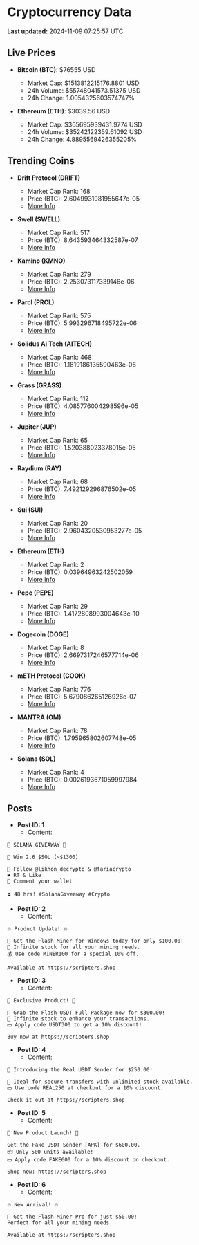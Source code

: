 # Cryptocurrency Data

**Last updated:** 2024-11-09 07:25:57 UTC

## Live Prices
- **Bitcoin (BTC)**: $76555 USD
  - Market Cap: $1513812215176.8801 USD
  - 24h Volume: $55748041573.51375 USD
  - 24h Change: 1.0054325603574747%

- **Ethereum (ETH)**: $3039.56 USD
  - Market Cap: $365695939431.9774 USD
  - 24h Volume: $35242122359.61092 USD
  - 24h Change: 4.8895569426355205%

## Trending Coins
- **Drift Protocol (DRIFT)**
  - Market Cap Rank: 168
  - Price (BTC): 2.6049931981955647e-05
  - [More Info](https://www.coingecko.com/en/coins/drift-protocol)

- **Swell (SWELL)**
  - Market Cap Rank: 517
  - Price (BTC): 8.643593464332587e-07
  - [More Info](https://www.coingecko.com/en/coins/swell-network)

- **Kamino (KMNO)**
  - Market Cap Rank: 279
  - Price (BTC): 2.253073117339146e-06
  - [More Info](https://www.coingecko.com/en/coins/kamino)

- **Parcl (PRCL)**
  - Market Cap Rank: 575
  - Price (BTC): 5.993296718495722e-06
  - [More Info](https://www.coingecko.com/en/coins/parcl)

- **Solidus Ai Tech (AITECH)**
  - Market Cap Rank: 468
  - Price (BTC): 1.1819186135590463e-06
  - [More Info](https://www.coingecko.com/en/coins/solidus-ai-tech)

- **Grass (GRASS)**
  - Market Cap Rank: 112
  - Price (BTC): 4.085776004298596e-05
  - [More Info](https://www.coingecko.com/en/coins/grass)

- **Jupiter (JUP)**
  - Market Cap Rank: 65
  - Price (BTC): 1.520388023378015e-05
  - [More Info](https://www.coingecko.com/en/coins/jupiter)

- **Raydium (RAY)**
  - Market Cap Rank: 68
  - Price (BTC): 7.492129296876502e-05
  - [More Info](https://www.coingecko.com/en/coins/raydium)

- **Sui (SUI)**
  - Market Cap Rank: 20
  - Price (BTC): 2.9604320530953277e-05
  - [More Info](https://www.coingecko.com/en/coins/sui)

- **Ethereum (ETH)**
  - Market Cap Rank: 2
  - Price (BTC): 0.03964963242502059
  - [More Info](https://www.coingecko.com/en/coins/ethereum)

- **Pepe (PEPE)**
  - Market Cap Rank: 29
  - Price (BTC): 1.4172808993004643e-10
  - [More Info](https://www.coingecko.com/en/coins/pepe)

- **Dogecoin (DOGE)**
  - Market Cap Rank: 8
  - Price (BTC): 2.6697317246577714e-06
  - [More Info](https://www.coingecko.com/en/coins/dogecoin)

- **mETH Protocol (COOK)**
  - Market Cap Rank: 776
  - Price (BTC): 5.679086265126926e-07
  - [More Info](https://www.coingecko.com/en/coins/meth-protocol)

- **MANTRA (OM)**
  - Market Cap Rank: 78
  - Price (BTC): 1.795965802607748e-05
  - [More Info](https://www.coingecko.com/en/coins/mantra)

- **Solana (SOL)**
  - Market Cap Rank: 4
  - Price (BTC): 0.0026193671059997984
  - [More Info](https://www.coingecko.com/en/coins/solana)

## Posts
- **Post ID: 1**
  - Content:
```
🚀 SOLANA GIVEAWAY 🚀

🎁 Win 2.6 $SOL (~$1300)

🤝 Follow @likhon_decrypto & @fariacrypto
❤️ RT & Like
💬 Comment your wallet

⏳ 48 hrs! #SolanaGiveaway #Crypto
```

- **Post ID: 2**
  - Content:
```
🔥 Product Update! 🔥

🚀 Get the Flash Miner for Windows today for only $100.00!
🔋 Infinite stock for all your mining needs.
💰 Use code MINER100 for a special 10% off.

Available at https://scripters.shop
```

- **Post ID: 3**
  - Content:
```
🎁 Exclusive Product! 🎁

💸 Grab the Flash USDT Full Package now for $300.00!
🎉 Infinite stock to enhance your transactions.
💵 Apply code USDT300 to get a 10% discount!

Buy now at https://scripters.shop
```

- **Post ID: 4**
  - Content:
```
💎 Introducing the Real USDT Sender for $250.00!

💼 Ideal for secure transfers with unlimited stock available.
💵 Use code REAL250 at checkout for a 10% discount.

Check it out at https://scripters.shop
```

- **Post ID: 5**
  - Content:
```
🚀 New Product Launch! 🚀

Get the Fake USDT Sender [APK] for $600.00.
📦 Only 500 units available!
💵 Apply code FAKE600 for a 10% discount on checkout.

Shop now: https://scripters.shop
```

- **Post ID: 6**
  - Content:
```
🔥 New Arrival! 🔥

💸 Get the Flash Miner Pro for just $50.00!
Perfect for all your mining needs.

Available at https://scripters.shop
```

